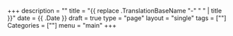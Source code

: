 +++
description = ""
title = "{{ replace .TranslationBaseName "-" " " | title }}"
date = {{ .Date }}
draft = true
type = "page"
layout = "single"
tags = [""]
Categories = [""]
menu = "main"
+++

